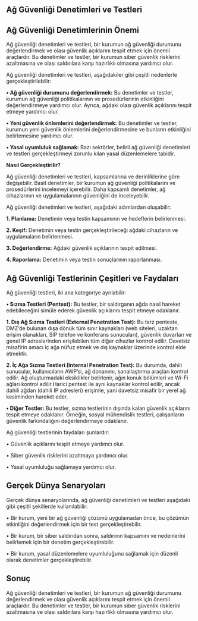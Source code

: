## Ağ Güvenliği Denetimleri ve Testleri




## Ağ Güvenliği Denetimlerinin Önemi

Ağ güvenliği denetimleri ve testleri, bir kurumun ağ güvenliği durumunu değerlendirmek ve olası güvenlik açıklarını tespit etmek için önemli araçlardır. Bu denetimler ve testler, bir kurumun siber güvenlik risklerini azaltmasına ve olası saldırılara karşı hazırlıklı olmasına yardımcı olur.

Ağ güvenliği denetimleri ve testleri, aşağıdakiler gibi çeşitli nedenlerle gerçekleştirilebilir:

**•	Ağ güvenliği durumunu değerlendirmek:** Bu denetimler ve testler, kurumun ağ güvenliği politikalarının ve prosedürlerinin etkinliğini değerlendirmeye yardımcı olur. Ayrıca, ağdaki olası güvenlik açıklarını tespit etmeye yardımcı olur.

**•	Yeni güvenlik önlemlerini değerlendirmek:** Bu denetimler ve testler, kurumun yeni güvenlik önlemlerini değerlendirmesine ve bunların etkinliğini belirlemesine yardımcı olur.

**•	Yasal uyumluluk sağlamak:** Bazı sektörler, belirli ağ güvenliği denetimleri ve testleri gerçekleştirmeyi zorunlu kılan yasal düzenlemelere tabidir.

**Nasıl Gerçekleştirilir?**

Ağ güvenliği denetimleri ve testleri, kapsamlarına ve derinliklerine göre değişebilir. Basit denetimler, bir kurumun ağ güvenliği politikalarını ve prosedürlerini incelemeyi içerebilir. Daha kapsamlı denetimler, ağ cihazlarının ve uygulamalarının güvenliğini de inceleyebilir.

Ağ güvenliği denetimleri ve testleri, aşağıdaki adımlardan oluşabilir:

**1.	Planlama:** Denetimin veya testin kapsamının ve hedeflerin belirlenmesi.

**2.	Keşif:** Denetimin veya testin gerçekleştirileceği ağdaki cihazların ve uygulamaların belirlenmesi.

**3.	Değerlendirme:** Ağdaki güvenlik açıklarının tespit edilmesi.

**4.	Raporlama:** Denetimin veya testin sonuçlarının raporlanması.





## Ağ Güvenliği Testlerinin Çeşitleri ve Faydaları

Ağ güvenliği testleri, iki ana kategoriye ayrılabilir:

**•	Sızma Testleri (Pentest):** Bu testler, bir saldırganın ağda nasıl hareket edebileceğini simüle ederek güvenlik açıklarını tespit etmeye odaklanır.

**1.	Dış Ağ Sızma Testleri (External Penetration Test):** Bu tarz penteste, DMZ‘de bulunan dışa dönük tüm sınır kaynakları (web siteleri, uzaktan erişim olanakları, SIP telefon ve konferans sunucuları), güvenlik duvarları ve genel IP adreslerinden erişilebilen tüm diğer cihazlar kontrol edilir. Davetsiz misafirin amacı iç ağa nüfuz etmek ve dış kaynaklar üzerinde kontrol elde etmektir.

**2.	İç Ağa Sızma Testleri (Internal Penetration Test):** Bu durumda, dahili sunucular, kullanıcıların AWP’si, ağ donanımı, sanallaştırma araçları kontrol edilir. Ağ oluşturmadaki eksiklikler belirlenir, ağın konuk bölümleri ve Wi-Fi ağları kontrol edilir.Harici pentest ile aynı kaynaklar kontrol edilir, ancak dahili ağdan (dahili IP adresleri) erişimle, yani davetsiz misafir bir yerel ağ kesiminden hareket eder.

**•	Diğer Testler:** Bu testler, sızma testlerinin dışında kalan güvenlik açıklarını tespit etmeye odaklanır. Örneğin, sosyal mühendislik testleri, çalışanların güvenlik farkındalığını değerlendirmeye odaklanır.

Ağ güvenliği testlerinin faydaları şunlardır:

•	Güvenlik açıklarını tespit etmeye yardımcı olur.
    
•	Siber güvenlik risklerini azaltmaya yardımcı olur.
    
•	Yasal uyumluluğu sağlamaya yardımcı olur.

## Gerçek Dünya Senaryoları

Gerçek dünya senaryolarında, ağ güvenliği denetimleri ve testleri aşağıdaki gibi çeşitli şekillerde kullanılabilir:
 
  •	Bir kurum, yeni bir ağ güvenliği çözümü uygulamadan önce, bu çözümün etkinliğini değerlendirmek için bir test gerçekleştirebilir.
  
  •	Bir kurum, bir siber saldırıdan sonra, saldırının kapsamını ve nedenlerini belirlemek için bir denetim gerçekleştirebilir.
  
  •	Bir kurum, yasal düzenlemelere uyumluluğunu sağlamak için düzenli olarak denetimler gerçekleştirebilir.



## Sonuç

Ağ güvenliği denetimleri ve testleri, bir kurumun ağ güvenliği durumunu değerlendirmek ve olası güvenlik açıklarını tespit etmek için önemli araçlardır. Bu denetimler ve testler, bir kurumun siber güvenlik risklerini azaltmasına ve olası saldırılara karşı hazırlıklı olmasına yardımcı olur.
